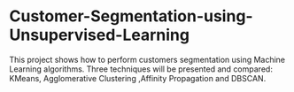 # Customer-Segmentation-using-Unsupervised-Learning
This project shows how to perform customers segmentation using Machine Learning algorithms. Three techniques will be presented and compared: KMeans, Agglomerative Clustering ,Affinity Propagation and DBSCAN.
